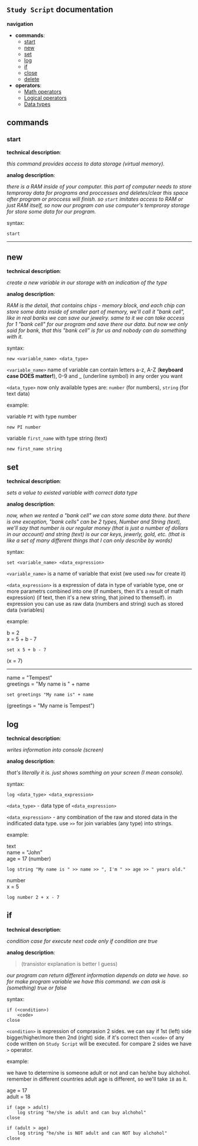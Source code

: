 ## `Study Script` documentation

**navigation**

- **commands**:
    - [start](#start)
    - [new](#new)
    - [set](#set)
    - [log](#log)
    - [if](#if)
    - [close](#close)
    - [delete](#delete)
- **operators**:
    - [Math operators](#math-operators)
    - [Logical operators](#logical-operators)
    - [Data types](#data-types)
    
## commands

### start

**technical description**: 

_this command provides access to data storage (virtual memory)._

**analog description**:

_there is a RAM inside of your computer. this part of computer needs to store temproray data for programs and proccesses and deletes/clear this space after program or proccess will finish. so `start` imitates access to RAM or just RAM itself, so now our program can use computer's temproray storage for store some data for our program._


syntax:
```
start
```

---

## new

**technical description**:

_create a new variable in our storage with an indication of the type_

**analog description**:

_RAM is the detail, that contains chips - memory block, and each chip can store some data inside of smaller part of memory, we'll call it "bank cell", like in real banks we can save our jewelry. same to it we can take access for 1 "bank cell" for our program and save there our data. but now we only said for bank, that this "bank cell" is for us and nobody can do something with it._

syntax:
```
new <variable_name> <data_type>
```

`<variable_name>` name of variable can contain letters a-z, A-Z (**keyboard case DOES matter!**), 0-9 and _ (underline symbol) in any order you want

`<data_type>` now only available types are: `number` (for numbers), `string` (for text data)

example:

variable `PI` with type number
```
new PI number
```

variable `first_name` with type string (text)
```
new first_name string
```

## set

**technical description**:

_sets a value to existed variable with correct data type_

**analog description**:

_now, when we rented a "bank cell" we can store some data there. but there is one exception, "bank cells" can be 2 types, Number and String (text), we'll say that number is our regular money (that is just a number of dollars in our account) and string (text) is our car keys, jewerly, gold, etc. (that is like a set of many different things that I can only describe by words)_

syntax:
```
set <variable_name> <data_expression>
```

`<variable_name>` is a name of variable that exist (we used `new` for create it)

`<data_expression>` is a expression of data in type of variable type, one or more parametrs combined into one (if numbers, then it's a result of math expression) (if text, then it's a new string, that joined to themself). in expression you can use as raw data (numbers and string) such as stored data (variables)

example:

b = 2<br>
x = 5 + b - 7<br>
```
set x 5 + b - 7
```
(x = 7)

---

name = "Tempest"<br>
greetings = "My name is " + name
```
set greetings "My name is" + name
```
(greetings = "My name is Tempest")

## log

**technical description**:

_writes information into console (screen)_

**analog description**:

_that's literally it is. just shows somthing on your screen (I mean console)._

syntax:
```
log <data_type> <data_expression>
```

`<data_type>` - data type of `<data_expression>`

`<data_expression>` - any combination of the raw and stored data in the indificated data type. use `>>` for join variables (any type) into strings.

example:

text<br>
name = "John"<br> 
age = 17 (number)
```
log string "My name is " >> name >> ", I'm " >> age >> " years old."
```

number<br>
x = 5
```
log number 2 + x - 7
```

## if

**technical description**:

_condition case for execute next code only if condition are true_

**analog description**:

> (transistor explanation is better I guess)

_our program can return different information depends on data we have. so for make program variable we have this command. we can ask is (something) true or false_

syntax:
```
if (<condition>)
    <code>
close
```

`<condition>` is expression of comprasion 2 sides. we can say if 1st (left) side bigger/higher/more then 2nd (right) side. if it's correct then `<code>` of any code written on `Study Script` will be executed. for compare 2 sides we have `>` operator.

example:

we have to determine is someone adult or not and can he/she buy alchohol. remember in different countries adult age is different, so we'll take `18` as it.

age = 17<br>
adult = 18
```
if (age > adult)
    log string "he/she is adult and can buy alchohol"
close

if (adult > age)
    log string "he/she is NOT adult and can NOT buy alchohol"
close
```
